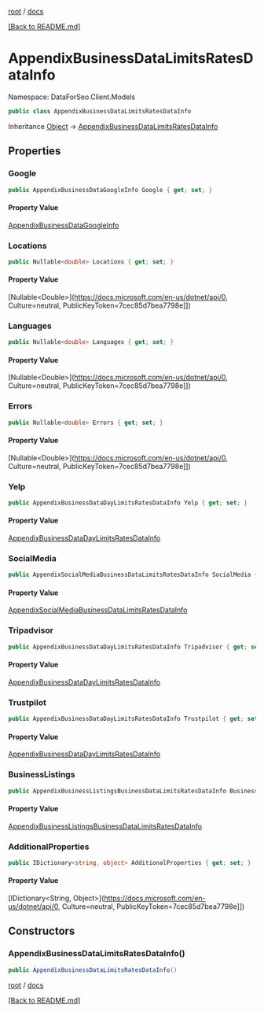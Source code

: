 [root](./../ "root") / [docs](./ "docs")

[[Back to README.md]](./../README.md "[Back to README.md]")

# AppendixBusinessDataLimitsRatesDataInfo

Namespace: DataForSeo.Client.Models

```csharp
public class AppendixBusinessDataLimitsRatesDataInfo
```

Inheritance [Object](https://docs.microsoft.com/en-us/dotnet/api/Object) → [AppendixBusinessDataLimitsRatesDataInfo](./AppendixBusinessDataLimitsRatesDataInfo.md)

## Properties

### **Google**

```csharp
public AppendixBusinessDataGoogleInfo Google { get; set; }
```

#### Property Value

[AppendixBusinessDataGoogleInfo](./AppendixBusinessDataGoogleInfo.md)<br>

### **Locations**

```csharp
public Nullable<double> Locations { get; set; }
```

#### Property Value

[Nullable&lt;Double&gt;](https://docs.microsoft.com/en-us/dotnet/api/0, Culture=neutral, PublicKeyToken=7cec85d7bea7798e]])<br>

### **Languages**

```csharp
public Nullable<double> Languages { get; set; }
```

#### Property Value

[Nullable&lt;Double&gt;](https://docs.microsoft.com/en-us/dotnet/api/0, Culture=neutral, PublicKeyToken=7cec85d7bea7798e]])<br>

### **Errors**

```csharp
public Nullable<double> Errors { get; set; }
```

#### Property Value

[Nullable&lt;Double&gt;](https://docs.microsoft.com/en-us/dotnet/api/0, Culture=neutral, PublicKeyToken=7cec85d7bea7798e]])<br>

### **Yelp**

```csharp
public AppendixBusinessDataDayLimitsRatesDataInfo Yelp { get; set; }
```

#### Property Value

[AppendixBusinessDataDayLimitsRatesDataInfo](./AppendixBusinessDataDayLimitsRatesDataInfo.md)<br>

### **SocialMedia**

```csharp
public AppendixSocialMediaBusinessDataLimitsRatesDataInfo SocialMedia { get; set; }
```

#### Property Value

[AppendixSocialMediaBusinessDataLimitsRatesDataInfo](./AppendixSocialMediaBusinessDataLimitsRatesDataInfo.md)<br>

### **Tripadvisor**

```csharp
public AppendixBusinessDataDayLimitsRatesDataInfo Tripadvisor { get; set; }
```

#### Property Value

[AppendixBusinessDataDayLimitsRatesDataInfo](./AppendixBusinessDataDayLimitsRatesDataInfo.md)<br>

### **Trustpilot**

```csharp
public AppendixBusinessDataDayLimitsRatesDataInfo Trustpilot { get; set; }
```

#### Property Value

[AppendixBusinessDataDayLimitsRatesDataInfo](./AppendixBusinessDataDayLimitsRatesDataInfo.md)<br>

### **BusinessListings**

```csharp
public AppendixBusinessListingsBusinessDataLimitsRatesDataInfo BusinessListings { get; set; }
```

#### Property Value

[AppendixBusinessListingsBusinessDataLimitsRatesDataInfo](./AppendixBusinessListingsBusinessDataLimitsRatesDataInfo.md)<br>

### **AdditionalProperties**

```csharp
public IDictionary<string, object> AdditionalProperties { get; set; }
```

#### Property Value

[IDictionary&lt;String, Object&gt;](https://docs.microsoft.com/en-us/dotnet/api/0, Culture=neutral, PublicKeyToken=7cec85d7bea7798e]])<br>

## Constructors

### **AppendixBusinessDataLimitsRatesDataInfo()**

```csharp
public AppendixBusinessDataLimitsRatesDataInfo()
```

[root](./../ "root") / [docs](./ "docs")

[[Back to README.md]](./../README.md "[Back to README.md]")